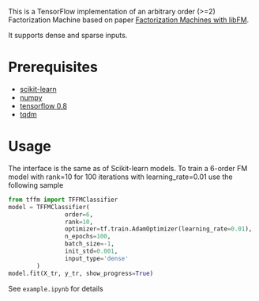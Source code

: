 This is a TensorFlow implementation of an arbitrary order (>=2) Factorization Machine based on paper [Factorization Machines with libFM](http://dl.acm.org/citation.cfm?doid=2168752.2168771). 

It supports dense and sparse inputs. 


# Prerequisites
* [scikit-learn](http://scikit-learn.org/stable/)
* [numpy](http://www.numpy.org/)
* [tensorflow 0.8](https://www.tensorflow.org/)
* [tqdm](https://github.com/tqdm/tqdm)

# Usage
The interface is the same as of Scikit-learn models. To train a 6-order FM model with rank=10 for 100 iterations with learning_rate=0.01 use the following sample
```python
from tffm import TFFMClassifier
model = TFFMClassifier(
                order=6, 
                rank=10, 
                optimizer=tf.train.AdamOptimizer(learning_rate=0.01), 
                n_epochs=100, 
                batch_size=-1,
                init_std=0.001,
                input_type='dense'
        )
model.fit(X_tr, y_tr, show_progress=True)
```

See `example.ipynb` for details
